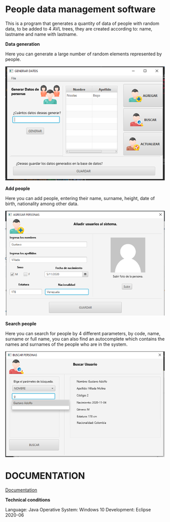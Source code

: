 # People data management software

This is a program that generates a quantity of data of people with random data, to be added to 4 AVL trees, they are created according to: name, lastname and name with lastname.


**Data generation**

Here you can generate a large number of random elements represented by people.

![generate data](https://github.com/andrescuellar123/Data-Base/blob/main/Resources/generardatos.png)

**Add people**

Here you can add people, entering their name, surname, height, date of birth, nationality among other data.

![Add people](https://github.com/andrescuellar123/Data-Base/blob/main/Resources/agregarpersona.png)


**Search people**

Here you can search for people by 4 different parameters, by code, name, surname or full name, you can also find an autocomplete which contains the names and surnames of the people who are in the system.


![Search people](https://github.com/andrescuellar123/Data-Base/blob/main/Resources/buscarpersona.png)



# DOCUMENTATION

[Documentation](https://github.com/andrescuellar123/Data-Base/blob/main/docs/Requerimientos.pdf)


**Technical conditions**

Language: Java
Operative System: Windows 10
Development: Eclipse 2020-06

